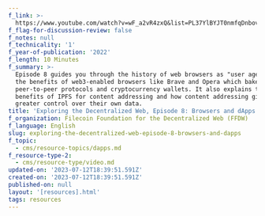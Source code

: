 ```yaml
---
f_link: >-
  https://www.youtube.com/watch?v=wF_a2vR4zxQ&list=PL37YlBYJT0nmfqDnbov6lKHUyZvRfQjap&index=10
f_flag-for-discussion-review: false
f_notes: null
f_technicality: '1'
f_year-of-publication: '2022'
f_length: 10 Minutes
f_summary: >-
  Episode 8 guides you through the history of web browsers as "user agents" and
  the benefits of web3-enabled browsers like Brave and Opera which bake in
  peer-to-peer protocols and cryptocurrency wallets. It also explains the
  benefits of IPFS for content addressing and how content addressing gives users
  greater control over their own data.
title: 'Exploring the Decentralized Web, Episode 8: Browsers and dApps'
f_organization: Filecoin Foundation for the Decentralized Web (FFDW)
f_language: English
slug: exploring-the-decentralized-web-episode-8-browsers-and-dapps
f_topic:
  - cms/resource-topics/dapps.md
f_resource-type-2:
  - cms/resource-type/video.md
updated-on: '2023-07-12T18:39:51.591Z'
created-on: '2023-07-12T18:39:51.591Z'
published-on: null
layout: '[resources].html'
tags: resources
---
```



